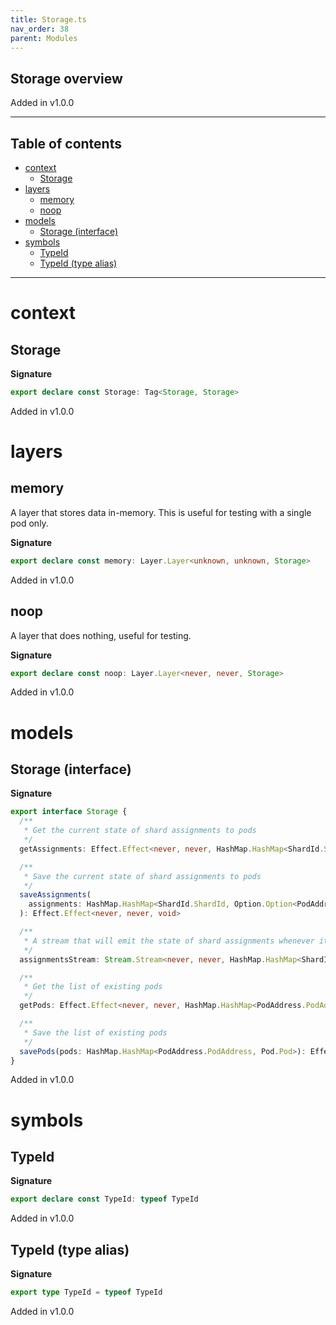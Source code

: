 ```yaml
---
title: Storage.ts
nav_order: 38
parent: Modules
---
```


## Storage overview

Added in v1.0.0

---

<h2 class="text-delta">Table of contents</h2>

- [context](#context)
  - [Storage](#storage)
- [layers](#layers)
  - [memory](#memory)
  - [noop](#noop)
- [models](#models)
  - [Storage (interface)](#storage-interface)
- [symbols](#symbols)
  - [TypeId](#typeid)
  - [TypeId (type alias)](#typeid-type-alias)

---

# context

## Storage

**Signature**

```ts
export declare const Storage: Tag<Storage, Storage>
```

Added in v1.0.0

# layers

## memory

A layer that stores data in-memory.
This is useful for testing with a single pod only.

**Signature**

```ts
export declare const memory: Layer.Layer<unknown, unknown, Storage>
```

Added in v1.0.0

## noop

A layer that does nothing, useful for testing.

**Signature**

```ts
export declare const noop: Layer.Layer<never, never, Storage>
```

Added in v1.0.0

# models

## Storage (interface)

**Signature**

```ts
export interface Storage {
  /**
   * Get the current state of shard assignments to pods
   */
  getAssignments: Effect.Effect<never, never, HashMap.HashMap<ShardId.ShardId, Option.Option<PodAddress.PodAddress>>>

  /**
   * Save the current state of shard assignments to pods
   */
  saveAssignments(
    assignments: HashMap.HashMap<ShardId.ShardId, Option.Option<PodAddress.PodAddress>>
  ): Effect.Effect<never, never, void>

  /**
   * A stream that will emit the state of shard assignments whenever it changes
   */
  assignmentsStream: Stream.Stream<never, never, HashMap.HashMap<ShardId.ShardId, Option.Option<PodAddress.PodAddress>>>

  /**
   * Get the list of existing pods
   */
  getPods: Effect.Effect<never, never, HashMap.HashMap<PodAddress.PodAddress, Pod.Pod>>

  /**
   * Save the list of existing pods
   */
  savePods(pods: HashMap.HashMap<PodAddress.PodAddress, Pod.Pod>): Effect.Effect<never, never, void>
}
```

Added in v1.0.0

# symbols

## TypeId

**Signature**

```ts
export declare const TypeId: typeof TypeId
```

Added in v1.0.0

## TypeId (type alias)

**Signature**

```ts
export type TypeId = typeof TypeId
```

Added in v1.0.0
